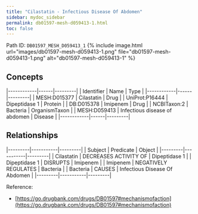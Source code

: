 ```yaml
---
title: "Cilastatin - Infectious Disease Of Abdomen"
sidebar: mydoc_sidebar
permalink: db01597-mesh-d059413-1.html
toc: false 
---
```



Path ID: `DB01597_MESH_D059413_1`
{% include image.html url="images/db01597-mesh-d059413-1.png" file="db01597-mesh-d059413-1.png" alt="db01597-mesh-d059413-1" %}

## Concepts

|------------|------|---------|
| Identifier | Name | Type    |
|------------|------|---------|
| MESH:D015377 | Cilastatin | Drug |
| UniProt:P16444 | Dipeptidase 1 | Protein |
| DB:D015378 | Imipenem | Drug |
| NCBITaxon:2 | Bacteria | OrganismTaxon |
| MESH:D059413 | Infectious disease of abdomen | Disease |
|------------|------|---------|

## Relationships

|---------|-----------|---------|
| Subject | Predicate | Object  |
|---------|-----------|---------|
| Cilastatin | DECREASES ACTIVITY OF | Dipeptidase 1 |
| Dipeptidase 1 | DISRUPTS | Imipenem |
| Imipenem | NEGATIVELY REGULATES | Bacteria |
| Bacteria | CAUSES | Infectious Disease Of Abdomen |
|---------|-----------|---------|

Reference: 
  - [https://go.drugbank.com/drugs/DB01597#mechanismofaction](https://go.drugbank.com/drugs/DB01597#mechanismofaction)
